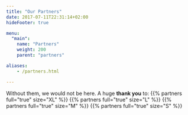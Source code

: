 ```yaml
---
title: "Our Partners"
date: 2017-07-11T22:31:14+02:00
hideFooter: true

menu:
  "main":
    name: "Partners"
    weight: 200
    parent: "partners"

aliases:
    - /partners.html

---
```

Without them, we would not be here. A huge **thank you** to: 
  {{% partners full="true" size="XL" %}}
  {{% partners full="true" size="L" %}}
  {{% partners full="true" size="M" %}}
  {{% partners full="true" size="S" %}}
